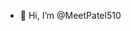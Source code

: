 - 👋 Hi, I’m @MeetPatel510

<!---
MeetPatel510/MeetPatel510 is a ✨ special ✨ repository because its `README.md` (this file) appears on your GitHub profile.
You can click the Preview link to take a look at your changes.
--->
